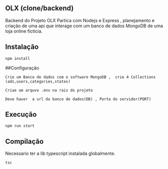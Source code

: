 ## OLX (clone/backend)


Backend do Projeto OLX
Partica com Nodejs e Express , planejamento  e criação de uma api que interage com um banco de dados MongoDB de uma loja online ficticia.



## Instalação


`npm install`


##Configuração

`Crie um Banco de dados com o software MongoDB ,  crie 4 Collections (ads,users,categories,states)`

`Criae um arquvo .env na raiz do projeto`

`Deve haver  a url do banco de dados(DB) , Porta do servidor(PORT)`


## Execução


`npm run start`


## Compilação

 Necessario ter a lib typescript instalada globalmente.

`tsc`
